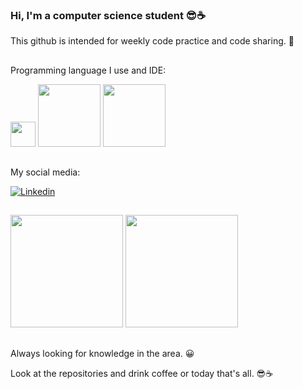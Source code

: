 ### Hi, I'm a computer science student 😎☕
 
 This github is intended for weekly code practice and code sharing. 🤗
 ##
 Programming language I use and IDE:
 
<img height="40" width="40" src="https://cdn.jsdelivr.net/gh/devicons/devicon/icons/java/java-original.svg" />
<img height="100" width="100" src="https://img.shields.io/badge/IntelliJ_IDEA-000000.svg?style=for-the-badge&logo=intellij-idea&logoColor=white" />
<img height="100" width="100" src="https://img.shields.io/badge/Eclipse-2C2255?style=for-the-badge&logo=eclipse&logoColor=white" />
 
           
##
 My social media:
 
[![Linkedin](https://img.shields.io/badge/LinkedIn-0077B5?style=for-the-badge&logo=linkedin&logoColor=white)](https://www.linkedin.com/in/hanspeterdietiker)
##

<div>
<img height="180em" src="https://github-readme-stats.vercel.app/api?username=hanspeterdietiker&theme=gotham&show_icons=true"/>

<img height="180em" src="https://github-readme-stats.vercel.app/api/top-langs/?username=hanspeterdietiker&theme=gotham"/>
</div>

##

Always looking for knowledge in the area. 😀

Look at the repositories and drink coffee or today that's all. 😎☕
